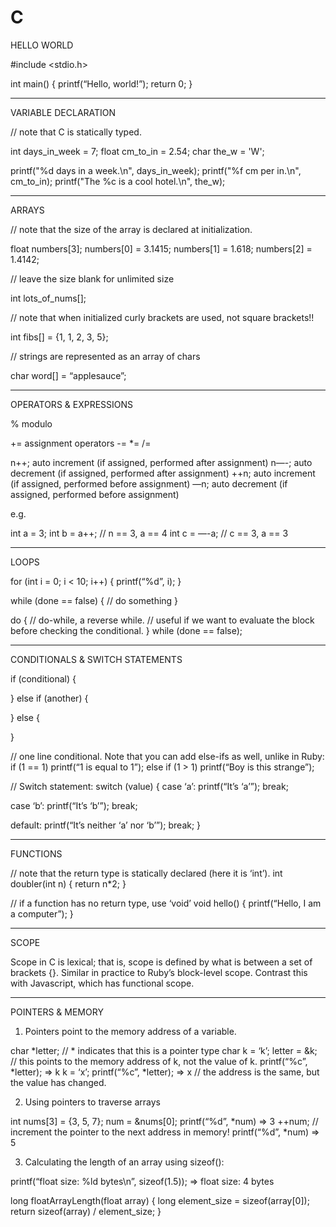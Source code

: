 # C


HELLO WORLD

#include <stdio.h>

int main()
{
  printf(“Hello, world!”);
  return 0;
}

________________________________________________________________________________

VARIABLE DECLARATION

// note that C is statically typed.

int days_in_week = 7;
float cm_to_in = 2.54;
char the_w = 'W';

printf("%d days in a week.\n", days_in_week);
printf("%f cm per in.\n", cm_to_in);
printf("The %c is a cool hotel.\n", the_w);

________________________________________________________________________________

ARRAYS

// note that the size of the array is declared at initialization.

float numbers[3];
numbers[0] = 3.1415;
numbers[1] = 1.618;
numbers[2] = 1.4142;

// leave the size blank for unlimited size

int lots_of_nums[];

// note that when initialized curly brackets are used, not square brackets!!

int fibs[] = {1, 1, 2, 3, 5};

// strings are represented as an array of chars

char word[] = “applesauce”;
________________________________________________________________________________

OPERATORS & EXPRESSIONS

%        modulo

+=        assignment operators
-=
*=
/=


n++;        auto increment (if assigned, performed after assignment)
n—-;        auto decrement (if assigned, performed after assignment)
++n;        auto increment (if assigned, performed before assignment)
—n;         auto decrement (if assigned, performed before assignment)

e.g.

int a = 3;
int b = a++; // n == 3, a == 4
int c = —-a; // c == 3, a == 3

________________________________________________________________________________

LOOPS

for (int i = 0; i < 10; i++) {
  printf(“%d”, i);
}

while (done == false) {
  // do something
}

do {
  // do-while, a reverse while.
  // useful if we want to evaluate the block before checking the conditional.
} while (done == false);

________________________________________________________________________________

CONDITIONALS & SWITCH STATEMENTS

if (conditional) {

} else if (another) {

} else {

}

// one line conditional. Note that  you can add else-ifs as well, unlike in Ruby:
if (1 == 1) printf(“1 is equal to 1”);
else if (1 > 1) printf(“Boy is this strange”);

// Switch statement:
switch (value) {
  case ‘a’:
    printf(“It’s ‘a’”);
    break;

  case ‘b’:
    printf(“It’s ‘b’”);
    break;

  default:
    printf(“It’s neither ‘a’ nor ‘b’”);
    break;
}

________________________________________________________________________________

FUNCTIONS

// note that the return type is statically declared (here it is ‘int’).
int doubler(int n) {
  return n*2;
}

// if a function has no return type, use ‘void’
void hello() {
  printf(“Hello, I am a computer”);
}

________________________________________________________________________________

SCOPE

Scope in C is lexical; that is, scope is defined by what is between a set of brackets {}. Similar in practice to Ruby’s block-level scope. Contrast this with Javascript, which has functional scope.

________________________________________________________________________________

POINTERS & MEMORY

1. Pointers point to the memory address of a variable.

char *letter;  // * indicates that this is a pointer type
char k = ‘k’;
letter = &k;  // this points to the memory address of k, not the value of k.
printf(“%c”, *letter);  => k
k = ‘x’;
printf(“%c”, *letter);  => x // the address is the same, but the value has changed.


2. Using pointers to traverse arrays

int nums[3] = {3, 5, 7};
num = &nums[0];
printf(“%d”, *num)  => 3
++num; // increment the pointer to the next address in memory!
printf(“%d”, *num)  => 5


3. Calculating the length of an array using sizeof():

printf(“float size: %ld bytes\n”, sizeof(1.5));  =>  float size: 4 bytes

long floatArrayLength(float array) {
  long element_size = sizeof(array[0]);
  return sizeof(array) / element_size;
}
